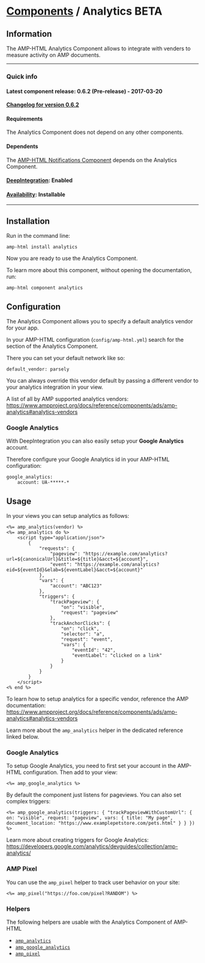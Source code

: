 
# [Components](https://github.com/slooob/amp-html/tree/master/lib/amp-html/components/docs) / Analytics BETA


## Information

The AMP-HTML Analytics Component allows to integrate with venders to measure activity on AMP documents.

---

### Quick info

#### Latest component release: 0.6.2 (Pre-release) - 2017-03-20

[**Changelog for version 0.6.2**](https://github.com/slooob/amp-html/blob/master/CHANGELOG.md#062-pre-release---2017-03-20)

#### Requirements

The Analytics Component does not depend on any other components.

#### Dependents

The [AMP-HTML Notifications Component](https://github.com/slooob/amp-html/tree/master/lib/amp-html/components/docs/notifications.md) depends on the Analytics Component.

#### [DeepIntegration](https://github.com/slooob/amp-html/tree/master/lib/amp-html/components/docs#deepintegration-components): Enabled

#### [Availability](https://github.com/slooob/amp-html/tree/master/lib/amp-html/components/docs#availability-of-components): Installable

---

## Installation

Run in the command line:

    amp-html install analytics

Now you are ready to use the Analytics Component.

To learn more about this component, without opening the documentation, run:

    amp-html component analytics


## Configuration

The Analytics Component allows you to specify a default analytics vendor for your app.

In your AMP-HTML configuration (`config/amp-html.yml`) search for the section of the Analytics Component.

There you can set your default network like so:

    default_vendor: parsely

You can always override this vendor default by passing a different vendor to your analytics integration in your view.

A list of all by AMP supported analytics vendors: https://www.ampproject.org/docs/reference/components/ads/amp-analytics#analytics-vendors

### Google Analytics

With DeepIntegration you can also easily setup your **Google Analytics** account.

Therefore configure your Google Analytics id in your AMP-HTML configuration:

    google_analytics:
        account: UA-*****-*


## Usage

In your views you can setup analytics as follows:

    <%= amp_analytics(vendor) %>
    <%= amp_analytics do %>
        <script type="application/json">
            {
                "requests": {
                    "pageview": "https://example.com/analytics?url=${canonicalUrl}&title=${title}&acct=${account}",
                    "event": "https://example.com/analytics?eid=${eventId}&elab=${eventLabel}&acct=${account}"
                },
                "vars": {
                    "account": "ABC123"
                },
                "triggers": {
                    "trackPageview": {
                        "on": "visible",
                        "request": "pageview"
                    },
                    "trackAnchorClicks": {
                        "on": "click",
                        "selector": "a",
                        "request": "event",
                        "vars": {
                            "eventId": "42",
                            "eventLabel": "clicked on a link"
                        }
                    }
                }
            }
        </script>
    <% end %>

To learn how to setup analytics for a specific vendor, reference the AMP documentation: https://www.ampproject.org/docs/reference/components/ads/amp-analytics#analytics-vendors

Learn more about the `amp_analytics` helper in the dedicated reference linked below.

### Google Analytics

To setup Google Analytics, you need to first set your account in the AMP-HTML configuration. Then add to your view:

    <%= amp_google_analytics %>

By default the component just listens for pageviews. You can also set complex triggers:

    <%= amp_google_analytics(triggers: { "trackPageviewWithCustomUrl": { on: "visible", request: "pageview", vars: { title: "My page", document_location: "https://www.examplepetstore.com/pets.html" } } }) %>

Learn more about creating triggers for Google Analytics: https://developers.google.com/analytics/devguides/collection/amp-analytics/

### AMP Pixel

You can use the `amp_pixel` helper to track user behavior on your site:

    <%= amp_pixel("https://foo.com/pixel?RANDOM") %>


### Helpers

The following helpers are usable with the Analytics Component of AMP-HTML

* [`amp_analytics`](https://github.com/slooob/amp-html/blob/master/lib/amp-html/helpers/docs/amp_analytics.md)
* [`amp_google_analytics`](https://github.com/slooob/amp-html/blob/master/lib/amp-html/helpers/docs/amp_google_analytics.md)
* [`amp_pixel`](https://github.com/slooob/amp-html/blob/master/lib/amp-html/helpers/docs/amp_pixel.md)
